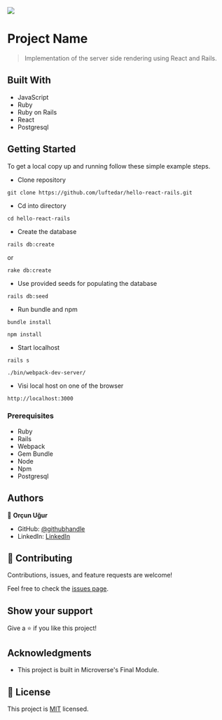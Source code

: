 ![](https://img.shields.io/badge/Microverse-blueviolet)

# Project Name

> Implementation of the server side rendering using React and Rails.


## Built With

- JavaScript
- Ruby
- Ruby on Rails
- React
- Postgresql

## Getting Started

To get a local copy up and running follow these simple example steps.

- Clone repository

```
git clone https://github.com/luftedar/hello-react-rails.git
```

- Cd into directory

```
cd hello-react-rails
```

- Create the database

```
rails db:create 
```

or

```
rake db:create
```

- Use provided seeds for populating the database

```
rails db:seed
```

- Run bundle and npm

```
bundle install
```

```
npm install
```

- Start localhost

```
rails s
```

```
./bin/webpack-dev-server/
```

- Visi local host on one of the browser

```
http://localhost:3000
```

### Prerequisites

- Ruby
- Rails
- Webpack
- Gem Bundle
- Node
- Npm
- Postgresql

## Authors

👤 **Orçun Uğur**

- GitHub: [@githubhandle](https://github.com/luftedar)
- LinkedIn: [LinkedIn](https://www.linkedin.com/in/orcunugur)



## 🤝 Contributing

Contributions, issues, and feature requests are welcome!

Feel free to check the [issues page](../../issues/).

## Show your support

Give a ⭐️ if you like this project!

## Acknowledgments

- This project is built in Microverse's Final Module.

## 📝 License

This project is [MIT](./MIT.md) licensed.
